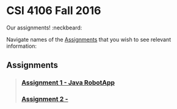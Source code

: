 # CSI 4106 Fall 2016  #
Our assignments! :neckbeard:

Navigate names of the [Assignments](#Assignments) that you wish to see relevant information: 

## Assignments  ##

> ### [Assignment 1 - Java RobotApp](A1) ###
> ### [Assignment 2 -](A2) ###







